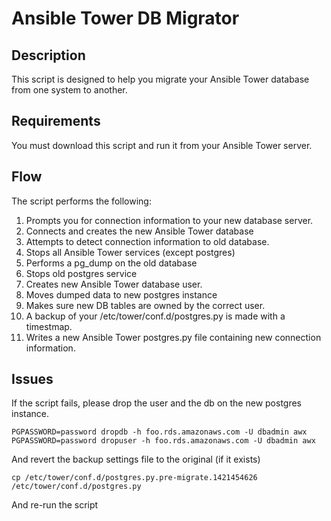 # Ansible Tower DB Migrator

## Description
This script is designed to help you migrate your Ansible Tower database from one system to another.

## Requirements

You must download this script and run it from your Ansible Tower server.

## Flow

The script performs the following:

1. Prompts you for connection information to your new database server.
2. Connects and creates the new Ansible Tower database
3. Attempts to detect connection information to old database.
4. Stops all Ansible Tower services (except postgres)
5. Performs a pg_dump on the old database
6. Stops old postgres service
7. Creates new Ansible Tower database user.
8. Moves dumped data to new postgres instance
9. Makes sure new DB tables are owned by the correct user.
10. A backup of your /etc/tower/conf.d/postgres.py is made with a timestmap.
11. Writes a new Ansible Tower postgres.py file containing new connection information.


## Issues

If the script fails, please drop the user and the db on the new postgres instance.

    PGPASSWORD=password dropdb -h foo.rds.amazonaws.com -U dbadmin awx
    PGPASSWORD=password dropuser -h foo.rds.amazonaws.com -U dbadmin awx

And revert the backup settings file to the original (if it exists)

    cp /etc/tower/conf.d/postgres.py.pre-migrate.1421454626 /etc/tower/conf.d/postgres.py

And re-run the script